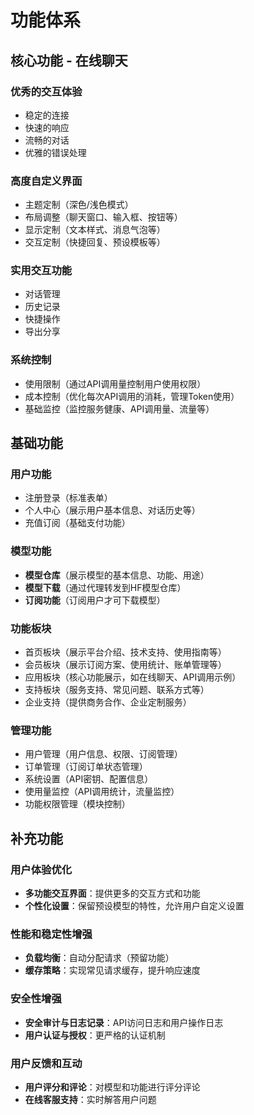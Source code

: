 # 功能体系

## 核心功能 - 在线聊天

### 优秀的交互体验
- 稳定的连接
- 快速的响应
- 流畅的对话
- 优雅的错误处理

### 高度自定义界面
- 主题定制（深色/浅色模式）
- 布局调整（聊天窗口、输入框、按钮等）
- 显示定制（文本样式、消息气泡等）
- 交互定制（快捷回复、预设模板等）

### 实用交互功能
- 对话管理
- 历史记录
- 快捷操作
- 导出分享

### 系统控制
- 使用限制（通过API调用量控制用户使用权限）
- 成本控制（优化每次API调用的消耗，管理Token使用）
- 基础监控（监控服务健康、API调用量、流量等）

## 基础功能

### 用户功能
- 注册登录（标准表单）
- 个人中心（展示用户基本信息、对话历史等）
- 充值订阅（基础支付功能）

### 模型功能
- **模型仓库**（展示模型的基本信息、功能、用途）
- **模型下载**（通过代理转发到HF模型仓库）
- **订阅功能**（订阅用户才可下载模型）

### 功能板块
- 首页板块（展示平台介绍、技术支持、使用指南等）
- 会员板块（展示订阅方案、使用统计、账单管理等）
- 应用板块（核心功能展示，如在线聊天、API调用示例）
- 支持板块（服务支持、常见问题、联系方式等）
- 企业支持（提供商务合作、企业定制服务）

### 管理功能
- 用户管理（用户信息、权限、订阅管理）
- 订单管理（订阅订单状态管理）
- 系统设置（API密钥、配置信息）
- 使用量监控（API调用统计，流量监控）
- 功能权限管理（模块控制）

## 补充功能

### 用户体验优化
- **多功能交互界面**：提供更多的交互方式和功能
- **个性化设置**：保留预设模型的特性，允许用户自定义设置

### 性能和稳定性增强
- **负载均衡**：自动分配请求（预留功能）
- **缓存策略**：实现常见请求缓存，提升响应速度

### 安全性增强
- **安全审计与日志记录**：API访问日志和用户操作日志
- **用户认证与授权**：更严格的认证机制

### 用户反馈和互动
- **用户评分和评论**：对模型和功能进行评分评论
- **在线客服支持**：实时解答用户问题 